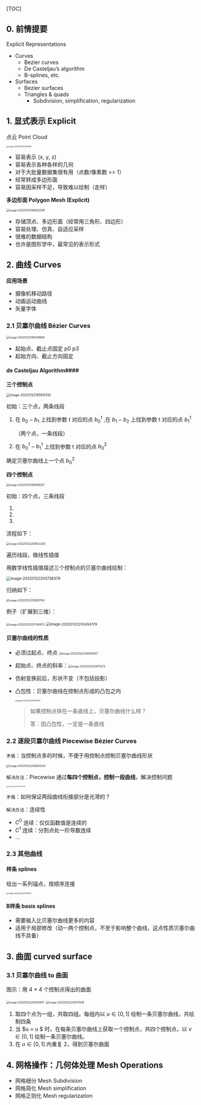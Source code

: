 [TOC]





## 0. 前情提要

 Explicit Representations

+ Curves 
  + Bezier curves 
  + De Casteljau’s algorithm
  + B-splines, etc. 
+ Surfaces
  + Bezier surfaces
  + Triangles & quads
    + Subdivision, simplification, regularization



## 1. 显式表示 Explicit

点云 Point Cloud

<img src="https://www.qiniu.cregskin.com/202201221642447.png" alt="image-20220122164204416" style="zoom:33%;" />

+ 容易表示 (x, y, z)
+ 容易表示各种各样的几何
+ 对于大批量数据集很有用（点数/像素数 >> 1）
+ 经常转成多边形面
+ 容易因采样不足，导致难以绘制（走样）



**多边形面 Polygon Mesh (Explicit)**

<img src="https://www.qiniu.cregskin.com/202201221644584.png" alt="image-20220122164402559" style="zoom:50%;" />



+ 存储顶点、多边形面（经常用三角形、四边形）
+ 容易处理、仿真、自适应采样
+ 很难的数据结构
+ 也许是图形学中，最常见的表示形式





## 2. 曲线 Curves

**应用场景**

+ 摄像机移动路径
+ 动画运动曲线
+ 矢量字体



### 2.1 贝塞尔曲线 Bézier Curves

<img src="https://www.qiniu.cregskin.com/202201221955747.png" alt="image-20220122195548668" style="zoom:50%;" />

+ 起始点、截止点固定 p0 p3
+ 起始方向、截止方向固定



#### de Casteljau Algorithm####

**三个控制点**

<img src="https://www.qiniu.cregskin.com/202201221958157.png" alt="image-20220122195815130" style="zoom:60%;" />

初始：三个点，两条线段

1. 在 $b_0-b_1$ 上找到参数 t 对应的点 $b_{0}^{1}$ ,在 $b_1-b_2$ 上找到参数 t 对应的点 $b_{1}^{1}$

   （两个点，一条线段）

2. 在 $b_{0}^{1} - b_{1}^{1}$ 上找到参数 t 对应的点 $b_{0}^{2}$

确定贝塞尔曲线上一个点 $b_{0}^{2}$



**四个控制点**

<img src="https://www.qiniu.cregskin.com/202201221959285.png" alt="image-20220122195949257" style="zoom:50%;" />

初始：四个点，三条线段

1.  
2.  
3. 



流程如下：

<img src="https://www.qiniu.cregskin.com/202201222006277.png" alt="image-20220122200623240" style="zoom:50%;" />

遍历线段，做线性插值



用数学线性插值描述三个控制点的贝塞尔曲线绘制：

<img src="https://www.qiniu.cregskin.com/202201222007416.png" alt="image-20220122200738379" style="zoom:70%;" />

归纳如下：

<img src="https://www.qiniu.cregskin.com/202201222016767.png" alt="image-20220122201600740" style="zoom:50%;" />



例子（扩展到三维）：

<img src="https://www.qiniu.cregskin.com/202201222017497.png" alt="image-20220122201748470" style="zoom:50%;" />





<img src="https://www.qiniu.cregskin.com/202201222034202.png" alt="image-20220122203454179" style="zoom: 67%;" />



#### 贝塞尔曲线的性质

+ 必须过起点、终点 <img src="https://www.qiniu.cregskin.com/202201222045376.png" alt="image-20220122204508347" style="zoom: 50%;" />

+ 起始点、终点的斜率：<img src="https://www.qiniu.cregskin.com/202201222041255.png" alt="image-20220122204113212" style="zoom:50%;" />

+ 仿射变换前后，形状不变（不包括投影）

+ 凸包性：贝塞尔曲线在控制点形成的凸包之内

  <img src="https://www.qiniu.cregskin.com/202201222044828.png" alt="image-20220122204441797" style="zoom:33%;" />

  > 如果控制点排在一条直线上，贝塞尔曲线什么样？
  >
  > 答：因凸包性，一定是一条直线



### 2.2 逐段贝塞尔曲线 Piecewise Bézier Curves

`矛盾`：当控制点多的时候，不便于用控制点控制贝塞尔曲线形状

<img src="https://www.qiniu.cregskin.com/202201222048274.png" alt="image-20220122204804244" style="zoom:50%;" />

`解决办法`：Piecewise 通过**每四个控制点，控制一段曲线**，解决控制问题

<img src="https://www.qiniu.cregskin.com/202201222051196.png" alt="image-20220122205139136" style="zoom: 25%;" />



`矛盾`：如何保证两段曲线衔接部分是光滑的？

`解决办法`：连续性

+ $C^0$ 连续：仅仅函数值是连续的
+ $C^1$ 连续：分割点处一阶导数连续
+ ...



### 2.3 其他曲线

#### 样条 splines

给出一系列锚点，按顺序连接

<img src="https://www.qiniu.cregskin.com/202201222057156.png" alt="image-20220122205749123" style="zoom: 33%;" />

#### B样条 basis splines

+ 需要输入比贝塞尔曲线更多的内容
+ 适用于局部修改（动一两个控制点，不至于影响整个曲线，这点性质贝塞尔曲线不具备）







## 3. 曲面 curved surface

### 3.1 贝塞尔曲线 to 曲面

图示：用 4 * 4 个控制点得出的曲面

<img src="https://www.qiniu.cregskin.com/202201222104689.png" alt="image-20220122210425657" style="zoom:50%;" />



<img src="https://www.qiniu.cregskin.com/202201222125978.png" alt="image-20220122212507939" style="zoom:50%;" />

1. 取四个点为一组，共取四组。每组内以 $u \in [0, 1]$ 绘制一条贝塞尔曲线，共绘制四条
2. 当 $u = u $ 时，在每条贝塞尔曲线上获取一个控制点，共四个控制点，以 $v \in [0, 1]$ 绘制一条贝塞尔曲线。
3. 在 $u \in [0, 1]$ 内重复 2，得到贝塞尔曲面





## 4. 网格操作：几何体处理 Mesh Operations

+ 网格细分 Mesh Subdivision
+ 网格简化 Mesh simplification
+ 网格正则化 Mesh regularization



